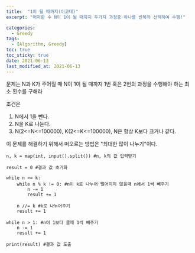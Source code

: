 ```yaml
---
title:  "1이 될 때까지(이코테)"
excerpt: "어떠한 수 N이 1이 될 때까지 두가지 과정중 하나를 반복적 선택하여 수행!"

categories:
  - Greedy
tags:
  - [Algorithm, Greedy]
toc: true
toc_sticky: true
date: 2021-06-13
last_modified_at: 2021-06-13
---
```

문제는 N과 K가 주어질 때 N이 1이 될 때까지 1번 혹은 2번의 과정을 수행해야 하는 최소 횟수를 구해라

조건은
1. N에서 1을 뺀다.
2. N을 K로 나눈다.
3. N(2<=N<=100000), K(2<=K<=100000), N은 항상 K보다 크거나 같다.

이 문제를 해결하기 위해서 떠오르는 방법은 "최대한 많이 나누기"이다.
```
n, k = map(int, input().split()) #n, k의 값 입력받기

result = 0 #결과 값 초기화

while n >= k:
    while n % k != 0: #n이 k로 나누어 떨어지지 않을때 n에서 1씩 빼주기
        n -= 1
        result += 1
    
    n //= k #k로 나누어주기
    result += 1

while n > 1: #n이 1보다 클때 1씩 빼주기
    n -= 1
    result += 1

print(result) #결과 값 도출
```